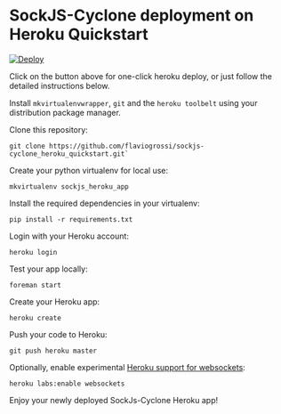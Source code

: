 SockJS-Cyclone deployment on Heroku Quickstart
==============================================

[![Deploy](https://www.herokucdn.com/deploy/button.svg)](https://heroku.com/deploy)

Click on the button above for one-click heroku deploy, or just follow the detailed instructions below.

Install `mkvirtualenvwrapper`, `git` and the `heroku toolbelt` using your distribution package manager.

Clone this repository:
```
git clone https://github.com/flaviogrossi/sockjs-cyclone_heroku_quickstart.git`
```

Create your python virtualenv for local use:
```
mkvirtualenv sockjs_heroku_app
```

Install the required dependencies in your virtualenv:
```
pip install -r requirements.txt
```

Login with your Heroku account:
```
heroku login
```

Test your app locally:
```
foreman start
```

Create your Heroku app:
```
heroku create
```

Push your code to Heroku:
```
git push heroku master
```

Optionally, enable experimental [Heroku support for websockets](https://blog.heroku.com/archives/2013/10/8/websockets-public-beta):
```
heroku labs:enable websockets
```

Enjoy your newly deployed SockJs-Cyclone Heroku app!
